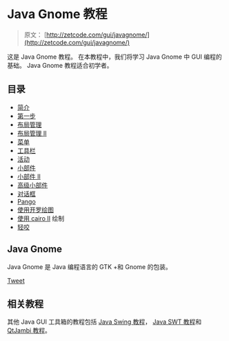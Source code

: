 # Java Gnome 教程

> 原文： [http://zetcode.com/gui/javagnome/](http://zetcode.com/gui/javagnome/)

这是 Java Gnome 教程。 在本教程中，我们将学习 Java Gnome 中 GUI 编程的基础。 Java Gnome 教程适合初学者。

## 目录



*   [简介](introduction/)
*   [第一步](firststeps/)
*   [布局管理](layout/)
*   [布局管理 II](layoutII/)
*   [菜单](menus/)
*   [工具栏](toolbars/)
*   [活动](events/)
*   [小部件](widgets/)
*   [小部件 II](widgetsII/)
*   [高级小部件](advancedwidgets/)
*   [对话框](dialogs/)
*   [Pango](pango/)
*   [使用开罗绘图](drawing/)
*   [使用 cairo II](drawingII/) 绘制
*   [轻咬](nibbles/)



## Java Gnome

Java Gnome 是 Java 编程语言的 GTK +和 Gnome 的包装。

[Tweet](https://twitter.com/share) 

## 相关教程

其他 Java GUI 工具箱的教程包括 [Java Swing 教程](/tutorials/javaswingtutorial/)， [Java SWT 教程](/gui/javaswt/)和 [QtJambi 教程](/gui/qtjambi/)。